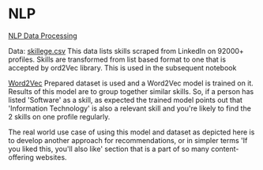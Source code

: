 # NLP

[NLP Data Processing](https://github.com/akhil9650/NLP/blob/main/nlp_data_processing.ipynb)

Data: [skillege.csv](https://github.com/akhil9650/NLP/blob/main/skillege.csv) 
This data lists skills scraped from LinkedIn on 92000+ profiles. Skills are transformed from list based format to one that is accepted by ord2Vec library.
This is used in the subsequent notebook

[Word2Vec](https://github.com/akhil9650/NLP/blob/main/word2vec.ipynb)
Prepared dataset is used and a Word2Vec model is trained on it. Results of this model are to group together similar skills. 
So, if a person has listed 'Software' as a skill, as expected the trained model points out that 'Information Technology' is also a relevant skill and you're likely to find the 2 skills on one profile regularly.

The real world use case of using this model and dataset as depicted here is to develop another approach for recommendations, or in simpler terms 'If you liked this, you'll also like' section that is a part of so many content-offering websites.


